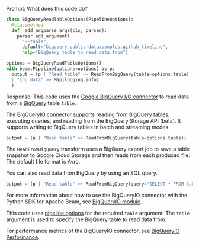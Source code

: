 Prompt:
What does this code do?
```python
class BigQueryReadTableOptions(PipelineOptions):
  @classmethod
  def _add_argparse_args(cls, parser):
    parser.add_argument(
      "--table",
      default="bigquery-public-data:samples.github_timeline",
      help="BigQuery table to read data from")

options = BigQueryReadTableOptions()
with beam.Pipeline(options=options) as p:
  output = (p | "Read table" >> ReadFromBigQuery(table=options.table)
  | "Log data" >> Map(logging.info)
  )
```

Response:
This code uses the [Google BigQuery I/O connector](https://beam.apache.org/documentation/io/built-in/google-bigquery/) to read data from a [BigQuery](https://cloud.google.com/bigquery/docs) table `table`.

The BigQueryIO connector supports reading from BigQuery tables, executing queries, and reading from the BigQuery Storage API (beta). It supports writing to BigQuery tables in batch and streaming modes.

```python
output = (p | "Read table" >> ReadFromBigQuery(table=options.table))
```

The `ReadFromBigQuery` transform uses a BigQuery export job to save a table snapshot to Google Cloud Storage and then reads from each produced file. The default file format is Avro.

You can also read data from BigQuery by using an SQL query.

```python
output = (p | "Read table" >> ReadFromBigQuery(query="SELECT * FROM table"))
```

For more information about how to use the BigQueryIO connector with the Python SDK for Apache Beam, see [BigQueryIO module](https://beam.apache.org/releases/pydoc/current/apache_beam.io.gcp.bigquery.html).

This code uses [pipeline options](https://beam.apache.org/documentation/patterns/pipeline-options/) for the required `table` argument. The `table` argument is used to specify the BigQuery table to read data from.

For performance metrics of the BigQueryIO connector, see [BigQueryIO Performance](https://beam.apache.org/performance/bigquery/).
